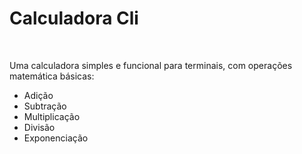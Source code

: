 <div class="content">
  <h1>Calculadora Cli</h1>
  <br>
<p>Uma calculadora simples e funcional para terminais, com operações matemática básicas: 
  <ul> 
    <li>Adição</li> 
    <li>Subtração</li>
    <li>Multiplicação</li> 
    <li>Divisão</li> 
    <li>Exponenciação</li>
  </ul>
</p>
</div>
